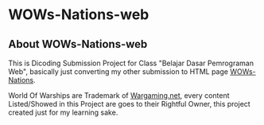 # WOWs-Nations-web

## About WOWs-Nations-web

This is Dicoding Submission Project for Class "Belajar Dasar Pemrograman Web", basically just converting my other submission to HTML page [WOWs-Nations](https://github.com/Darkerside/WOWs-Nations).

World Of Warships are Trademark of [Wargaming.net](https://worldofwarships.asia/), every content Listed/Showed in this Project are goes to their Rightful Owner, this project created just for my learning sake.